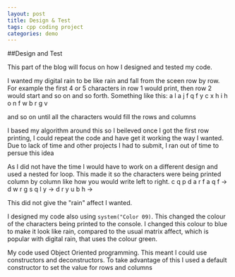 ```yaml
---
layout: post
title: Design & Test
tags: cpp coding project
categories: demo
---
```

##Design and Test

This part of the blog will focus on how I designed and tested my code.

I wanted my digital rain to be like rain and fall from the sceen row by row. For example the first 4 or 5 characters in row 1 would print, then row 2 would start and so on and so forth. Something like this:
a l a j
f q f y
c x h i
h o n 
f w 
b r 
g
v

and so on until all the characters would fill the rows and columns

I based my algorithm around this so I beileved once I got the first row printing, I could repeat the code and have get it working the way I wanted. Due to lack of time and other projects I had to submit, I ran out of time to persue this idea

As I did not have the time I would have to work on a different design and used a nested for loop. This made it so the characters were being printed column by column like how you would write left to right.
c q p d a r f a q f ->
d w r g s q l y ->
d r y u b h ->

This did not give the "rain" affect I wanted.

I designed my code also using `system("Color 09)`. This changed the colour of the characters being printed to the console. I changed this colour to blue to make it look like rain, compared to the usual matrix affect, which is popular with digital rain, that uses the colour green.

My code used Object Oriented programming. This meant I could use constructors and deconstructors. To take advantage of this I used a default constructor to set the value for rows and columns 






